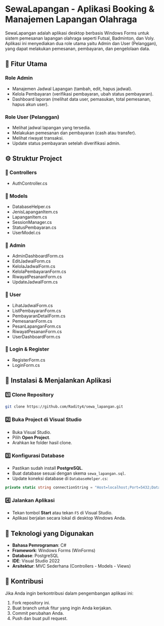 
# SewaLapangan - Aplikasi Booking & Manajemen Lapangan Olahraga

SewaLapangan adalah aplikasi desktop berbasis Windows Forms untuk sistem pemesanan lapangan olahraga seperti Futsal, Badminton, dan Voly. Aplikasi ini menyediakan dua role utama yaitu Admin dan User (Pelanggan), yang dapat melakukan pemesanan, pembayaran, dan pengelolaan data.

## 📌 Fitur Utama

### Role Admin

- Manajemen Jadwal Lapangan (tambah, edit, hapus jadwal).
- Kelola Pembayaran (verifikasi pembayaran, ubah status pembayaran).
- Dashboard laporan (melihat data user, pemasukan, total pemesanan, hapus akun user).

### Role User (Pelanggan)

- Melihat jadwal lapangan yang tersedia.
- Melakukan pemesanan dan pembayaran (cash atau transfer).
- Melihat riwayat transaksi.
- Update status pembayaran setelah diverifikasi admin.

## ⚙️ Struktur Project

### 📂 Controllers

- AuthController.cs

### 📂 Models

- DatabaseHelper.cs
- JenisLapanganItem.cs
- LapanganItem.cs
- SessionManager.cs
- StatusPembayaran.cs
- UserModel.cs

### 👑 Admin

- AdminDashboardForm.cs
- EditJadwalForm.cs
- KelolaJadwalForm.cs
- KelolaPembayaranForm.cs
- RiwayatPesananForm.cs
- UpdateJadwalForm.cs

### 👑 User
- LihatJadwalForm.cs
- ListPembayaranForm.cs
- PembayaranDetailForm.cs
- PemesananForm.cs
- PesanLapanganForm.cs
- RiwayatPesananForm.cs
- UserDashboardForm.cs

### 🔐 Login & Register
- RegisterForm.cs
- LoginForm.cs

## 💾 Instalasi & Menjalankan Aplikasi

### 1️⃣ Clone Repository

```bash
git clone https://github.com/Radity4/sewa_lapangan.git
```

### 2️⃣ Buka Project di Visual Studio

- Buka Visual Studio.
- Pilih **Open Project**.
- Arahkan ke folder hasil clone.

### 3️⃣ Konfigurasi Database

- Pastikan sudah install **PostgreSQL**.
- Buat database sesuai dengan skema `sewa_lapangan.sql`.
- Update koneksi database di `DatabaseHelper.cs`:

```csharp
private static string connectionString = "Host=localhost;Port=5432;Database=sewa_lapangan;Username=postgres;Password=yourpassword";
```

### 4️⃣ Jalankan Aplikasi

- Tekan tombol **Start** atau tekan `F5` di Visual Studio.
- Aplikasi berjalan secara lokal di desktop Windows Anda.

## 🔧 Teknologi yang Digunakan

- **Bahasa Pemrograman**: C#
- **Framework**: Windows Forms (WinForms)
- **Database**: PostgreSQL
- **IDE**: Visual Studio 2022
- **Arsitektur**: MVC Sederhana (Controllers - Models - Views)

## 🤝 Kontribusi

Jika Anda ingin berkontribusi dalam pengembangan aplikasi ini:

1. Fork repository ini.
2. Buat branch untuk fitur yang ingin Anda kerjakan.
3. Commit perubahan Anda.
4. Push dan buat pull request.
